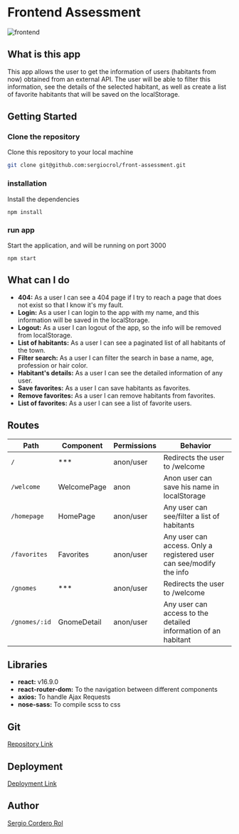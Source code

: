 # Frontend Assessment
![frontend](https://res.cloudinary.com/drcjcovjy/image/upload/v1568943437/misc/front_nzjoba.png)

## What is this app

This app allows the user to get the information of users (habitants from now) obtained from an external API.
The user will be able to filter this information, see the details of the selected habitant, as well as create a
list of favorite habitants that will be saved on the localStorage.

## Getting Started

### Clone the repository

Clone this repository to your local machine

```bash
git clone git@github.com:sergiocrol/front-assessment.git
```

### installation

Install the dependencies

```
npm install
```

### run app

Start the application, and will be running on port 3000

```
npm start
```

## What can I do

-  **404:** As a user I can see a 404 page if I try to reach a page that does not exist so that I know it's my fault.
-  **Login:** As a user I can login to the app with my name, and this information will be saved in the localStorage.
-  **Logout:** As a user I can logout of the app, so the info will be removed from localStorage.
-  **List of habitants:** As a user I can see a paginated list of all habitants of the town.
-  **Filter search:** As a user I can filter the search in base a name, age, profession or hair color.
-  **Habitant's details:** As a user I can see the detailed information of any user.
-  **Save favorites:** As a user I can save habitants as favorites.
-  **Remove favorites:** As a user I can remove habitants from favorites.
-  **List of favorites:** As a user I can see a list of favorite users.

## Routes

| Path                      | Component            | Permissions | Behavior                                                           |
| ------------------------- | -------------------- | ----------- | -------------------------------------------------------------------|
| `/`                       | ***                  | anon/user   | Redirects the user to /welcome                                     |
| `/welcome`                | WelcomePage          | anon        | Anon user can save his name in localStorage                        |
| `/homepage`               | HomePage             | anon/user   | Any user can see/filter a list of habitants                        |
| `/favorites`              | Favorites            | anon/user   | Any user can access. Only a registered user can see/modify the info|
| `/gnomes`                 | ***                  | anon/user   | Redirects the user to /welcome                                     |
| `/gnomes/:id`             | GnomeDetail          | anon/user   | Any user can access to the detailed information of an habitant     |              

## Libraries

- **react:** v16.9.0
- **react-router-dom:** To the navigation between different components
- **axios:** To handle Ajax Requests
- **nose-sass:** To compile scss to css

## Git

[Repository Link](https://github.com/sergiocrol/front-assessment)

## Deployment

[Deployment Link](https://sergiocrol.github.io/hitza)

## Author

[Sergio Cordero Rol](https://github.com/sergiocrol)

